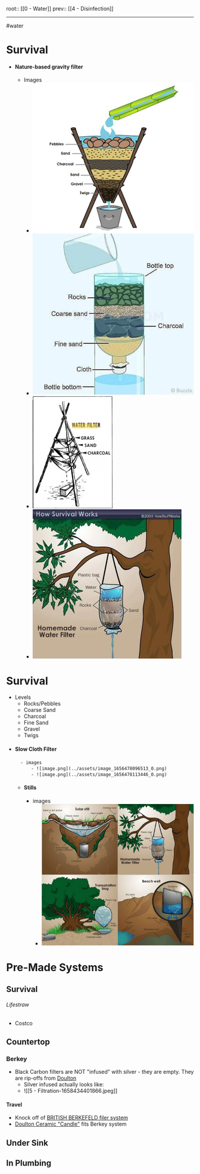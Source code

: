 root:: [[0 - Water]]
prev:: [[4 - Disinfection]]

---

#water 


# Survival
- #### Nature-based gravity filter
	- Images
		- ![photo_2022-06-28_05-47-48.jpg](../assets/photo_2022-06-28_05-47-48_1656477777141_0.jpg)
		- ![image.png](../assets/image_1656477830017_0.png)
		- ![image.png](../assets/image_1656478395658_0.png)
		- ![image.png](../assets/image_1656478448768_0.png)
		
		
# Survival
- Levels
	- Rocks/Pebbles
	- Coarse Sand
	- Charcoal
	- Fine Sand
	- Gravel
	- Twigs
- #### Slow Cloth Filter
		- images
			- ![image.png](../assets/image_1656478096513_0.png)
			- ![image.png](../assets/image_1656478113446_0.png)
	- #### Stills
		- images
			- ![image.png](../assets/image_1656478657921_0.png)









# Pre-Made Systems
## Survival

###### Lifestraw
- Costco

## Countertop

### Berkey
- Black Carbon filters are NOT "infused" with silver - they are empty. They are rip-offs from [Doulton](http://doultonusa.com/HTML%20pages/imperial_superS_candle.htm) 
	- Silver infused actually looks like:
	- ![[5 - Filtration-1658434401866.jpeg]]




#### Travel
- Knock off of [BRITISH BERKEFELD filer system](https://purennatural.com/products/british-berkefeld-doulton-gravity-water-filter)
- [Doulton Ceramic "Candle"](https://purennatural.com/products/doulton-super-sterasyl-ceramic-filter-elements) fits Berkey system



## Under Sink


## In Plumbing

